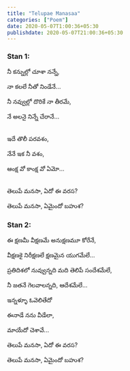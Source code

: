 ```yaml
---
title: "Telupae Manasaa"
categories: ["Poem"]
date: 2020-05-07T1:00:36+05:30
publishdate: 2020-05-07T21:00:36+05:30
---
```


### Stan 1:

నీ కన్నుల్లో చూశా నన్నే,

నా కలలే నీతో నిండేనే...

నీ నవ్వుల్లో దొరికే నా తీరమే,

నే అలనై నిన్నే చేరానే...

<br>
ఇదే తొలీ పరవశం,

నేనే ఇక నీ వశం,

ఆంక్ష వో కాంక్ష వో ఏమో...

<br>
తెలుపే మనసా, ఏదో ఈ వరస?

తెలుపే మనసా, ఏమైందో బహుశ?

### Stan 2:

ఈ క్షణమీ వీక్షణమే అనుక్షణమూ కోరేనే,

వీక్షణకై నిరీక్షణలే క్షణమైన యుగమేలే...


ప్రతిదిశలో నువ్వున్నది మది తెలిపే సందేశమేలే,

నీ జతనే గెలవాలన్నది, ఆదేశమేలే...


ఇన్నళ్ళూ ఓవెలితేదో

ఈనాడే నను వీడేలా,

మాయేదో చెశావే...


తెలుపే మనసా, ఏదో ఈ వరస?

తెలుపే మనసా, ఏమైందో బహుశ? 
